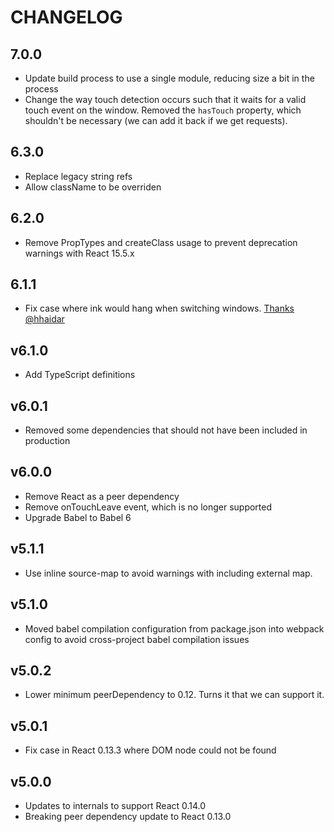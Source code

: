 # CHANGELOG

## 7.0.0

* Update build process to use a single module, reducing size a bit in
  the process
* Change the way touch detection occurs such that it waits for a valid
  touch event on the window. Removed the `hasTouch` property, which
  shouldn't be necessary (we can add it back if we get requests).

## 6.3.0

* Replace legacy string refs
* Allow className to be overriden

## 6.2.0

* Remove PropTypes and createClass usage to prevent deprecation
  warnings with React 15.5.x

## 6.1.1

* Fix case where ink would hang when switching windows. [Thanks @hhaidar](https://github.com/vigetlabs/react-ink/pull/30)

## v6.1.0

* Add TypeScript definitions

## v6.0.1

* Removed some dependencies that should not have been included in production

## v6.0.0

* Remove React as a peer dependency
* Remove onTouchLeave event, which is no longer supported
* Upgrade Babel to Babel 6

## v5.1.1

* Use inline source-map to avoid warnings with including external map.

## v5.1.0

* Moved babel compilation configuration from package.json into webpack
  config to avoid cross-project babel compilation issues

## v5.0.2

* Lower minimum peerDependency to 0.12. Turns it that we can support
  it.

## v5.0.1

* Fix case in React 0.13.3 where DOM node could not be found

## v5.0.0

* Updates to internals to support React 0.14.0
* Breaking peer dependency update to React 0.13.0
